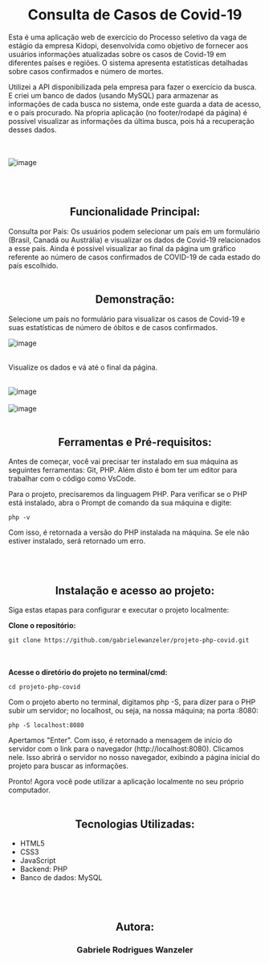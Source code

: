 <h1 align="center"> Consulta de Casos de Covid-19</h1>
    
  Esta é uma aplicação web de exercício do Processo seletivo da vaga de estágio da empresa Kidopi, desenvolvida como objetivo de fornecer aos usuários informações atualizadas sobre os casos de Covid-19 em diferentes países e regiões. O sistema apresenta estatísticas detalhadas sobre casos confirmados e número de mortes.
  
  Utilizei a API disponibilizada pela empresa para fazer o exercício da busca. E criei um banco de dados (usando MySQL) para armazenar as informações de cada busca no sistema, onde este guarda a data de acesso, e o país procurado. 
  Na pŕopria aplicação (no footer/rodapé da página) é possível visualizar as informações da última busca, pois há a recuperação desses dados.
<br>  
<br>

![image](https://github.com/gabrielewanzeler/projeto-php-covid/assets/109773605/f1bc88be-54d1-4f8f-b291-cf116ed43ac6)

<br>
<br>

<Strong><h2 align="center"> Funcionalidade Principal:</h2></Strong>

Consulta por País: Os usuários podem selecionar um país em um formulário (Brasil, Canadá ou Austrália) e visualizar os dados de Covid-19 relacionados a esse país.
Ainda é possível visualizar ao final da página um gráfico referente ao número de casos confirmados de COVID-19 de cada estado do país escolhido.
<br>
<br>

 <Strong><h2 align="center"> Demonstração:</h2></Strong>

Selecione um país no formulário para visualizar os casos de Covid-19 e suas estatísticas de número de óbitos e de casos confirmados.
<br>

![image](https://github.com/gabrielewanzeler/projeto-php-covid/assets/109773605/9b91bc8c-89c1-4204-8541-1583e6d53ef3)


<br>
Visualize os dados e vá até o final da página.

<br>
<br>

![image](https://github.com/gabrielewanzeler/projeto-php-covid/assets/109773605/2d7cded8-b3ec-4b61-8dc7-ab339200d453)
<br>
<br>
![image](https://github.com/gabrielewanzeler/projeto-php-covid/assets/109773605/1e58eafd-203c-4f32-8967-f130b27d2256)
<br>
<br>

<Strong><h2 align="center"> Ferramentas e Pré-requisitos:</h2></Strong>

Antes de começar, você vai precisar ter instalado em sua máquina as seguintes ferramentas: Git, PHP. Além disto é bom ter um editor para trabalhar com o código como VsCode.

Para o projeto, precisaremos da linguagem PHP.
Para verificar se o PHP está instalado, abra o Prompt de comando da sua máquina e digite:

    php -v

Com isso, é retornada a versão do PHP instalada na máquina. Se ele não estiver instalado, será retornado um erro.

<br>
<br>

<Strong><h2 align="center"> Instalação e acesso ao projeto:</h2></Strong>

Siga estas etapas para configurar e executar o projeto localmente:

<Strong>Clone o repositório:</Strong>

    git clone https://github.com/gabrielewanzeler/projeto-php-covid.git
<br>
<br>
<Strong>Acesse o diretório do projeto no terminal/cmd:</Strong>

    cd projeto-php-covid

Com o projeto aberto no terminal, digitamos php -S, para dizer para o PHP subir um servidor; no localhost, ou seja, na nossa máquina; na porta :8080:

    php -S localhost:8080

Apertamos "Enter". Com isso, é retornado a mensagem de início do servidor com o link para o navegador (http://localhost:8080). Clicamos nele. Isso abrirá o servidor no nosso navegador, exibindo a página inicial do projeto para buscar as informações.


Pronto! Agora você pode utilizar a aplicação localmente no seu próprio computador.
<br>
<br>

<Strong><h2 align="center"> Tecnologias Utilizadas:</h2></Strong>

+ HTML5
+ CSS3
+ JavaScript
+ Backend: PHP
+ Banco de dados: MySQL
<br>
<br>

<Strong><h2 align="center"> Autora:</h2></Strong>

<h3 align="center">Gabriele Rodrigues Wanzeler </h3>
